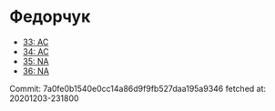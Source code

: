 # Федорчук
- [33: AC](33.md)
- [34: AC](34.md)
- [35: NA](35.md)
- [36: NA](36.md)

Commit: 7a0fe0b1540e0cc14a86d9f9fb527daa195a9346
 fetched at: 20201203-231800
